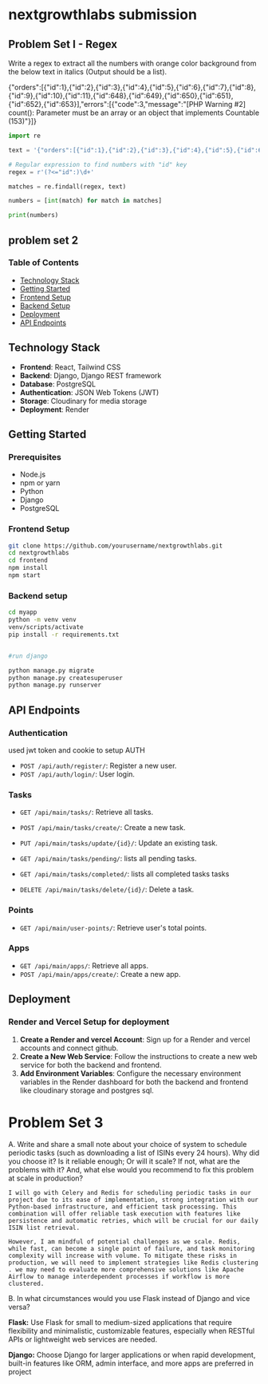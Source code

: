 # nextgrowthlabs submission

## Problem Set I - Regex

Write a regex to extract all the numbers with orange color background from the below text in italics (Output should be a list).

{"orders":[{"id":1},{"id":2},{"id":3},{"id":4},{"id":5},{"id":6},{"id":7},{"id":8},{"id":9},{"id":10},{"id":11},{"id":648},{"id":649},{"id":650},{"id":651},{"id":652},{"id":653}],"errors":[{"code":3,"message":"[PHP Warning #2] count(): Parameter must be an array or an object that implements Countable (153)"}]}

```python
import re

text = '{"orders":[{"id":1},{"id":2},{"id":3},{"id":4},{"id":5},{"id":6},{"id":7},{"id":8},{"id":9},{"id":10},{"id":11},{"id":648},{"id":649},{"id":650},{"id":651},{"id":652},{"id":653}],"errors":[{"code":3,"message":"[PHP Warning #2] count(): Parameter must be an array or an object that implements Countable (153)"}]}'

# Regular expression to find numbers with "id" key
regex = r'(?<="id":)\d+'

matches = re.findall(regex, text)

numbers = [int(match) for match in matches]

print(numbers)

```

## problem set 2

### Table of Contents

- [Technology Stack](#technology-stack)
- [Getting Started](#getting-started)
- [Frontend Setup](#frontend-setup)
- [Backend Setup](#backend-setup)
- [Deployment](#deployment)
- [API Endpoints](#api-endpoints)

## Technology Stack

- **Frontend**: React, Tailwind CSS
- **Backend**: Django, Django REST framework
- **Database**: PostgreSQL
- **Authentication**: JSON Web Tokens (JWT)
- **Storage**: Cloudinary for media storage
- **Deployment**: Render

## Getting Started

### Prerequisites

- Node.js
- npm or yarn
- Python
- Django
- PostgreSQL

### Frontend Setup

   ```bash
   git clone https://github.com/yourusername/nextgrowthlabs.git
   cd nextgrowthlabs
   cd frontend
   npm install
   npm start
   ```

### Backend setup

 ```bash
 cd myapp
 python -m venv venv
 venv/scripts/activate
 pip install -r requirements.txt


#run django

python manage.py migrate
python manage.py createsuperuser
python manage.py runserver
 ```

## API Endpoints

### Authentication
used jwt token and cookie to setup AUTH
* `POST /api/auth/register/`: Register a new user.
* `POST /api/auth/login/`: User login.

### Tasks
* `GET /api/main/tasks/`: Retrieve all tasks.
* `POST /api/main/tasks/create/`: Create a new task.
* `PUT /api/main/tasks/update/{id}/`: Update an existing task.
* `GET /api/main/tasks/pending/`: lists all pending tasks.
* `GET /api/main/tasks/completed/`: lists all completed tasks tasks

* `DELETE /api/main/tasks/delete/{id}/`: Delete a task.
### Points
* `GET /api/main/user-points/`: Retrieve user's total points.

### Apps
* `GET /api/main/apps/`: Retrieve all apps.
* `POST /api/main/apps/create/`: Create a new app.

## Deployment

### Render and Vercel Setup for deployment

1. **Create a Render and vercel Account**: Sign up for a Render and vercel accounts and connect github.
2. **Create a New Web Service**: Follow the instructions to create a new web service for both the backend and frontend.
3. **Add Environment Variables**: Configure the necessary environment variables in the Render dashboard for both the backend and frontend like cloudinary storage and postgres sql.

# Problem Set 3

A. Write and share a small note about your choice of system to schedule periodic tasks (such as downloading a list of ISINs every 24 hours). Why did you choose it? Is it reliable enough; Or will it scale? If not, what are the problems with it? And, what else would you recommend to fix this problem at scale in production?

```
I will go with Celery and Redis for scheduling periodic tasks in our project due to its ease of implementation, strong integration with our Python-based infrastructure, and efficient task processing. This combination will offer reliable task execution with features like persistence and automatic retries, which will be crucial for our daily ISIN list retrieval.

However, I am mindful of potential challenges as we scale. Redis, while fast, can become a single point of failure, and task monitoring complexity will increase with volume. To mitigate these risks in production, we will need to implement strategies like Redis clustering . we may need to evaluate more comprehensive solutions like Apache Airflow to manage interdependent processes if workflow is more clustered.

```

B. In what circumstances would you use Flask instead of Django and vice versa?

**Flask:** Use Flask for small to medium-sized applications that require flexibility and minimalistic, customizable features, especially when RESTful APIs or lightweight web services are needed.

**Django:** Choose Django for larger applications or when rapid development, built-in features like ORM, admin interface, and more apps are preferred in project
